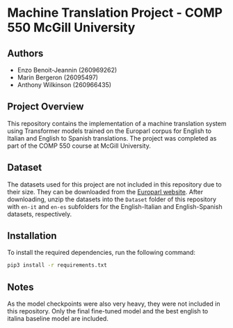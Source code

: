 # Machine Translation Project - COMP 550 McGill University
## Authors
- Enzo Benoit-Jeannin (260969262)
- Marin Bergeron (26095497)
- Anthony Wilkinson (260966435)

## Project Overview
This repository contains the implementation of a machine translation system using Transformer models trained on the Europarl corpus for English to Italian and English to Spanish translations. The project was completed as part of the COMP 550 course at McGill University.

## Dataset
The datasets used for this project are not included in this repository due to their size. They can be downloaded from the [Europarl website](https://www.statmt.org/europarl/). After downloading, unzip the datasets into the `Dataset` folder of this repository with `en-it` and `en-es` subfolders for the English-Italian and English-Spanish datasets, respectively.

## Installation
To install the required dependencies, run the following command:
```bash
pip3 install -r requirements.txt
```

## Notes
As the model checkpoints were also very heavy, they were not included in this repository. Only the final fine-tuned model and the best english to italina baseline model are included.